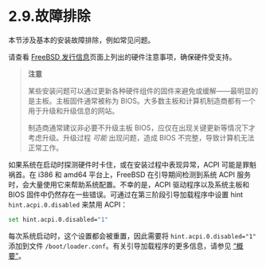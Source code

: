 # 2.9.故障排除

本节涉及基本的安装故障排除，例如常见问题。

请查看 [FreeBSD 发行信息](https://www.freebsd.org/releases/)页面上列出的硬件注意事项，确保硬件受支持。

>**注意**
>
>某些安装问题可以通过更新各种硬件组件的固件来避免或缓解——最明显的是主板。主板固件通常被称为 BIOS。大多数主板和计算机制造商都有一个用于升级和升级信息的网站。
>
>制造商通常建议非必要不升级主板 BIOS，应仅在出现关键更新等情况下才考虑升级。升级过程 *可能* 出现问题，造成 BIOS 不完整，导致计算机无法正常工作。

如果系统在启动时探测硬件时卡住，或在安装过程中表现异常，ACPI 可能是罪魁祸首。在 i386 和 amd64 平台上，FreeBSD 在引导期间检测到系统 ACPI 服务时，会大量使用它来帮助系统配置。不幸的是，ACPI 驱动程序以及系统主板和 BIOS 固件中仍然存在一些错误。可通过在第三阶段引导加载程序中设置 hint `hint.acpi.0.disabled` 来禁用 ACPI：

```sh
set hint.acpi.0.disabled="1"
```

每次系统启动时，这个设置都会被重置，因此需要将 `hint.acpi.0.disabled="1"` 添加到文件 `/boot/loader.conf`。有关引导加载程序的更多信息，请参见 [“概要”](https://docs.freebsd.org/en/books/handbook/boot/#boot-synopsis)。
